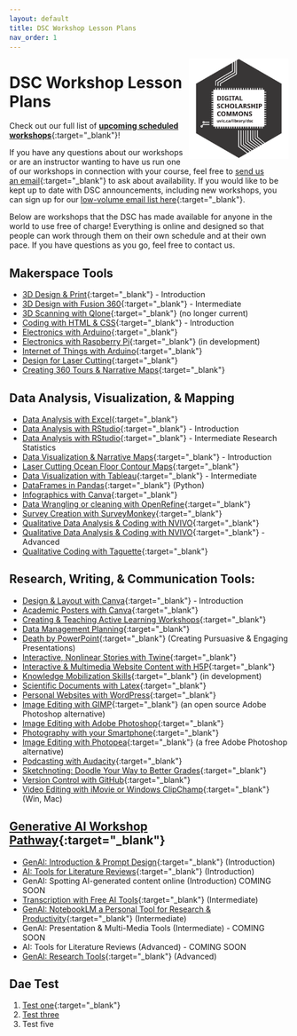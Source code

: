 ```yaml
---
layout: default
title: DSC Workshop Lesson Plans 
nav_order: 1
---
```


<img src="images/dsc-logo.png" style="float:right;width:180px;" alt="DSC Logo">

# DSC Workshop Lesson Plans

Check out our full list of [**upcoming scheduled workshops**](https://libcal.uvic.ca/calendar/dsc?cid=7692&t=g&d=0000-00-00&cal=7692&inc=0){:target="_blank"}!

If you have any questions about our workshops or are an instructor wanting to have us run one of our workshops in connection with your course, feel free to [send us an email](mailto:rmccue@uvic.ca?Subject=Workshop%20Request){:target="_blank"} to ask about availability. If you would like to be kept up to date with DSC announcements, including new workshops, you can sign up for our [low-volume email list here](https://e1.envoke.com/ext/pages/7ca0996db17fcc4be7f60392f6790490){:target="_blank"}.

Below are workshops that the DSC has made available for anyone in the world to use free of charge! Everything is online and designed so that people can work through them on their own schedule and at their own pace. If you have questions as you go, feel free to contact us.

## Makerspace Tools
- [3D Design & Print](https://lib.uvic.ca/3d){:target="_blank"} - Introduction
- [3D Design with Fusion 360](https://lib.uvic.ca/fusion360){:target="_blank"} - Intermediate
- [3D Scanning with Qlone](https://lib.uvic.ca/qlone){:target="_blank"} (no longer current)
- [Coding with HTML & CSS](https://lib.uvic.ca/html){:target="_blank"} - Introduction
- [Electronics with Arduino](https://lib.uvic.ca/ard){:target="_blank"}
- [Electronics with Raspberry Pi](https://lib.uvic.ca/raspi){:target="_blank"} (in development)
- [Internet of Things with Arduino](https://lib.uvic.ca/iot){:target="_blank"}
- [Design for Laser Cutting](https://lib.uvic.ca/lasdes){:target="_blank"}
- [Creating 360 Tours & Narrative Maps](https://lib.uvic.ca/vr360){:target="_blank"}

## Data Analysis, Visualization, & Mapping
- [Data Analysis with Excel](https://lib.uvic.ca/xls){:target="_blank"}
- [Data Analysis with RStudio](https://lib.uvic.ca/rstud){:target="_blank"} - Introduction
- [Data Analysis with RStudio](https://lib.uvic.ca/rintr){:target="_blank"} - Intermediate Research Statistics
- [Data Visualization & Narrative Maps](https://lib.uvic.ca/dvis){:target="_blank"} - Introduction
- [Laser Cutting Ocean Floor Contour Maps](https://lib.uvic.ca/laser-maps){:target="_blank"}
- [Data Visualization with Tableau](https://lib.uvic.ca/tab){:target="_blank"} - Intermediate
- [DataFrames in Pandas](https://uviclibraries.github.io/data-frames/){:target="_blank"} (Python)
- [Infographics with Canva](https://lib.uvic.ca/ig){:target="_blank"}
- [Data Wrangling or cleaning with OpenRefine](https://lib.uvic.ca/or){:target="_blank"}
- [Survey Creation with SurveyMonkey](https://lib.uvic.ca/survey){:target="_blank"}
- [Qualitative Data Analysis & Coding with NVIVO](https://lib.uvic.ca/nvivo){:target="_blank"}
- [Qualitative Data Analysis & Coding with NVIVO](https://lib.uvic.ca/nvadv){:target="_blank"} - Advanced
- [Qualitative Coding with Taguette](https://lib.uvic.ca/tag){:target="_blank"}

## Research, Writing, & Communication Tools:
- [Design & Layout with Canva](https://lib.uvic.ca/dl){:target="_blank"} - Introduction
- [Academic Posters with Canva](https://lib.uvic.ca/apc){:target="_blank"}
- [Creating & Teaching Active Learning Workshops](https://lib.uvic.ca/alw){:target="_blank"}
- [Data Management Planning](https://lib.uvic.ca/dmp){:target="_blank"}
- [Death by PowerPoint](https://lib.uvic.ca/ppt-death){:target="_blank"} (Creating Pursuasive & Engaging Presentations)
- [Interactive, Nonlinear Stories with Twine](https://lib.uvic.ca/tw){:target="_blank"}
- [Interactive & Multimedia Website Content with H5P](https://lib.uvic.ca/h5p){:target="_blank"}
- [Knowledge Mobilization Skills](https://lib.uvic.ca/km-hands-on){:target="_blank"} (in development)
- [Scientific Documents with Latex](https://lib.uvic.ca/lt){:target="_blank"}
- [Personal Websites with WordPress](https://lib.uvic.ca/wp){:target="_blank"}
- [Image Editing with GIMP](https://lib.uvic.ca/gimp){:target="_blank"} (an open source Adobe Photoshop alternative)
- [Image Editing with Adobe Photoshop](https://uviclibraries.github.io/photoshop/){:target="_blank"}
- [Photography with your Smartphone](https://lib.uvic.ca/spp){:target="_blank"}
- [Image Editing with Photopea](https://uviclibraries.github.io/image-editing-photopea/){:target="_blank"} (a free Adobe Photoshop alternative)
- [Podcasting with Audacity](https://lib.uvic.ca/pod){:target="_blank"}
- [Sketchnoting: Doodle Your Way to Better Grades](https://lib.uvic.ca/skn){:target="_blank"}
- [Version Control with GitHub](https://lib.uvic.ca/github){:target="_blank"}
- [Video Editing with iMovie or Windows ClipChamp](https://lib.uvic.ca/vid){:target="_blank"} (Win, Mac)

## [Generative AI Workshop Pathway](https://lib.uvic.ca/genai-pathway){:target="_blank"}
- [GenAI: Introduction & Prompt Design](https://lib.uvic.ca/gen-ai){:target="_blank"} (Introduction)
- [AI: Tools for Literature Reviews](https://lib.uvic.ca/ai-lit-review-intro){:target="_blank"} (Introduction)
- GenAI: Spotting AI-generated content online (Introduction) COMING SOON
- [Transcription with Free AI Tools](https://lib.uvic.ca/transcription){:target="_blank"} (Intermediate)
- [GenAI: NotebookLM a Personal Tool for Research & Productivity](https://lib.uvic.ca/genai-notebooklm){:target="_blank"} (Intermediate)
- GenAI: Presentation & Multi-Media Tools (Intermediate) - COMING SOON
- AI: Tools for Literature Reviews (Advanced) - COMING SOON
- [GenAI: Research Tools](https://lib.uvic.ca/genai-research-adv){:target="_blank"} (Advanced)

## Dae Test
1. [Test one](https://richmccue.com){:target="_blank"}
3. [Test three](https://library.uvic.ca)
5. Test five
